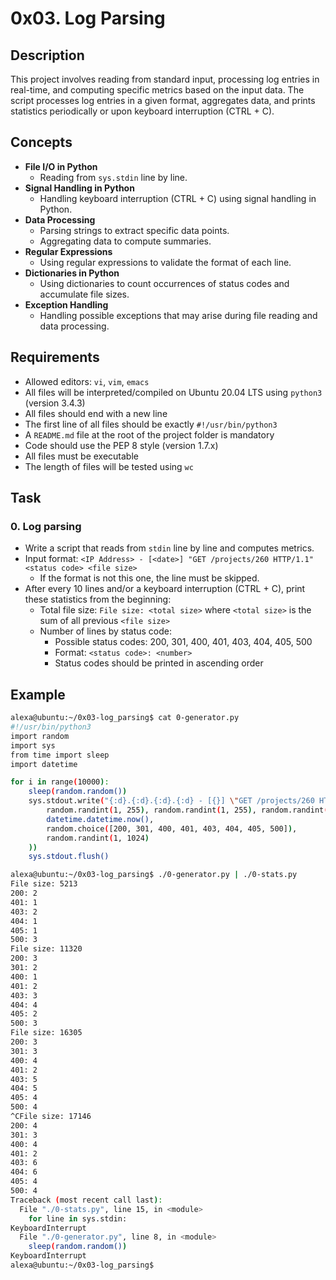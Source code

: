 # 0x03. Log Parsing

## Description
This project involves reading from standard input, processing log entries in real-time, and computing specific metrics based on the input data. The script processes log entries in a given format, aggregates data, and prints statistics periodically or upon keyboard interruption (CTRL + C).

## Concepts
- **File I/O in Python**
  - Reading from `sys.stdin` line by line.
- **Signal Handling in Python**
  - Handling keyboard interruption (CTRL + C) using signal handling in Python.
- **Data Processing**
  - Parsing strings to extract specific data points.
  - Aggregating data to compute summaries.
- **Regular Expressions**
  - Using regular expressions to validate the format of each line.
- **Dictionaries in Python**
  - Using dictionaries to count occurrences of status codes and accumulate file sizes.
- **Exception Handling**
  - Handling possible exceptions that may arise during file reading and data processing.

## Requirements
- Allowed editors: `vi`, `vim`, `emacs`
- All files will be interpreted/compiled on Ubuntu 20.04 LTS using `python3` (version 3.4.3)
- All files should end with a new line
- The first line of all files should be exactly `#!/usr/bin/python3`
- A `README.md` file at the root of the project folder is mandatory
- Code should use the PEP 8 style (version 1.7.x)
- All files must be executable
- The length of files will be tested using `wc`

## Task
### 0. Log parsing
- Write a script that reads from `stdin` line by line and computes metrics.
- Input format: `<IP Address> - [<date>] "GET /projects/260 HTTP/1.1" <status code> <file size>`
  - If the format is not this one, the line must be skipped.
- After every 10 lines and/or a keyboard interruption (CTRL + C), print these statistics from the beginning:
  - Total file size: `File size: <total size>` where `<total size>` is the sum of all previous `<file size>`
  - Number of lines by status code:
    - Possible status codes: 200, 301, 400, 401, 403, 404, 405, 500
    - Format: `<status code>: <number>`
    - Status codes should be printed in ascending order

## Example
```sh
alexa@ubuntu:~/0x03-log_parsing$ cat 0-generator.py
#!/usr/bin/python3
import random
import sys
from time import sleep
import datetime

for i in range(10000):
    sleep(random.random())
    sys.stdout.write("{:d}.{:d}.{:d}.{:d} - [{}] \"GET /projects/260 HTTP/1.1\" {} {}\n".format(
        random.randint(1, 255), random.randint(1, 255), random.randint(1, 255), random.randint(1, 255),
        datetime.datetime.now(),
        random.choice([200, 301, 400, 401, 403, 404, 405, 500]),
        random.randint(1, 1024)
    ))
    sys.stdout.flush()

alexa@ubuntu:~/0x03-log_parsing$ ./0-generator.py | ./0-stats.py 
File size: 5213
200: 2
401: 1
403: 2
404: 1
405: 1
500: 3
File size: 11320
200: 3
301: 2
400: 1
401: 2
403: 3
404: 4
405: 2
500: 3
File size: 16305
200: 3
301: 3
400: 4
401: 2
403: 5
404: 5
405: 4
500: 4
^CFile size: 17146
200: 4
301: 3
400: 4
401: 2
403: 6
404: 6
405: 4
500: 4
Traceback (most recent call last):
  File "./0-stats.py", line 15, in <module>
    for line in sys.stdin:
KeyboardInterrupt
  File "./0-generator.py", line 8, in <module>
    sleep(random.random())
KeyboardInterrupt
alexa@ubuntu:~/0x03-log_parsing$ 
